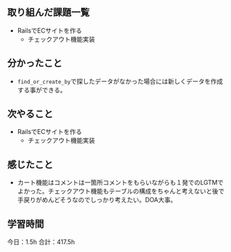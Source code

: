 ## 取り組んだ課題一覧
*  RailsでECサイトを作る
   * チェックアウト機能実装
## 分かったこと
* ```find_or_create_by```で探したデータがなかった場合には新しくデータを作成する事ができる。
  
    
    

## 次やること
*  RailsでECサイトを作る
   *  チェックアウト機能実装
## 感じたこと
*  カート機能はコメントは一箇所コメントをもらいながらも１発でのLGTMでよかった。チェックアウト機能もテーブルの構成をちゃんと考えないと後で手戻りがめんどそうなのでしっかり考えたい。DOA大事。
 
## 学習時間
今日：1.5h
合計：417.5h
